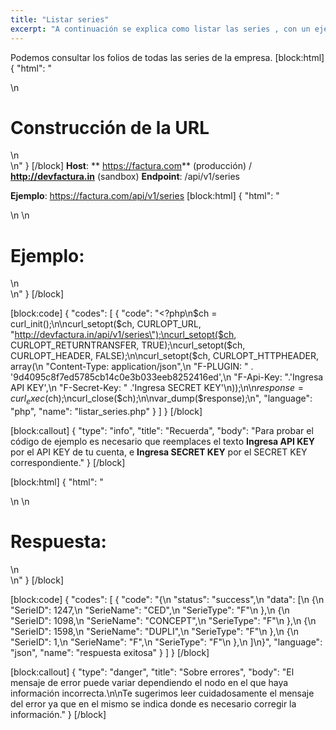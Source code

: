 ```yaml
---
title: "Listar series"
excerpt: "A continuación se explica como listar las series , con un ejemplo y muestra de posibles respuestas obtenidas."
---
```

Podemos consultar los folios de todas las series de la empresa.
[block:html]
{
  "html": "<div>\n  <h1>Construcción de la URL</h1>\n</div>\n<style>\n  h1{\n  \tcolor:#173457;\n    font-size: 18px;\n    font-weight:500;\n  }\n</style>"
}
[/block]
**Host**: ** https://factura.com** (producción)     /    **http://devfactura.in** (sandbox)
**Endpoint**:  /api/v1/series

**Ejemplo**:  https://factura.com/api/v1/series
[block:html]
{
  "html": "<div>\n  \n  <h1>Ejemplo:</h1>\n</div>\n<style>\n  h1{\n  \tcolor:#173457;\n    font-size: 18px;\n    font-weight:500;\n  }\n</style>"
}
[/block]

[block:code]
{
  "codes": [
    {
      "code": "<?php\n$ch = curl_init();\n\ncurl_setopt($ch, CURLOPT_URL, \"http://devfactura.in/api/v1/series\");\ncurl_setopt($ch, CURLOPT_RETURNTRANSFER, TRUE);\ncurl_setopt($ch, CURLOPT_HEADER, FALSE);\n\ncurl_setopt($ch, CURLOPT_HTTPHEADER, array(\n    \"Content-Type: application/json\",\n    \"F-PLUGIN: \" . '9d4095c8f7ed5785cb14c0e3b033eeb8252416ed',\n    \"F-Api-Key: \".'Ingresa API KEY',\n    \"F-Secret-Key: \" .'Ingresa SECRET KEY'\n));\n\n$response = curl_exec($ch);\ncurl_close($ch);\n\nvar_dump($response);\n",
      "language": "php",
      "name": "listar_series.php"
    }
  ]
}
[/block]

[block:callout]
{
  "type": "info",
  "title": "Recuerda",
  "body": "Para probar el código de ejemplo es necesario que reemplaces el texto  **Ingresa API KEY**  por el API KEY de tu cuenta, e **Ingresa SECRET KEY**  por el SECRET KEY correspondiente."
}
[/block]

[block:html]
{
  "html": "<div>\n  \n  <h1>Respuesta:</h1>\n</div>\n<style>\n  h1{\n  \tcolor:#173457;\n    font-size: 18px;\n    font-weight:500;\n  }\n</style>"
}
[/block]

[block:code]
{
  "codes": [
    {
      "code": "{\n  \"status\": \"success\",\n  \"data\": [\n    {\n      \"SerieID\": 1247,\n      \"SerieName\": \"CED\",\n      \"SerieType\": \"F\"\n    },\n    {\n      \"SerieID\": 1098,\n      \"SerieName\": \"CONCEPT\",\n      \"SerieType\": \"F\"\n    },\n    {\n      \"SerieID\": 1598,\n      \"SerieName\": \"DUPLI\",\n      \"SerieType\": \"F\"\n    },\n    {\n      \"SerieID\": 1,\n      \"SerieName\": \"F\",\n      \"SerieType\": \"F\"\n    },\n  ]\n}",
      "language": "json",
      "name": "respuesta exitosa"
    }
  ]
}
[/block]

[block:callout]
{
  "type": "danger",
  "title": "Sobre errores",
  "body": "El mensaje de error puede variar dependiendo el nodo en el que haya información incorrecta.\n\nTe sugerimos leer cuidadosamente el mensaje del error ya que en el mismo se indica donde es necesario corregir la información."
}
[/block]